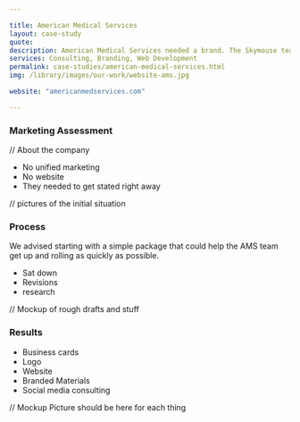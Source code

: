 ```yaml
---

title: American Medical Services
layout: case-study
quote: 
description: American Medical Services needed a brand. The Skymouse team stepped up and helped them develop a new logo, social accounts, and website. So the AMS team could keep helping their clients keep their medical centers operating smoothly. 
services: Consulting, Branding, Web Development
permalink: case-studies/american-medical-services.html
img: /library/images/our-work/website-ams.jpg

website: "americanmedservices.com"

---
```


### Marketing Assessment
// About the company

- No unified marketing
- No website
- They needed to get stated right away

// pictures of the initial situation

### Process
We advised starting with a simple package that could help the AMS team get up and rolling as quickly as possible.

- Sat down
- Revisions
- research

// Mockup of rough drafts and stuff

### Results

- Business cards
- Logo
- Website
- Branded Materials
- Social media consulting

// Mockup Picture should be here for each thing